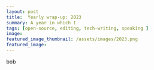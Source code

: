 ```yaml
---
layout: post
title:  Yearly wrap-up: 2023
summary: A year in which I
tags: [open-source, editing, tech-writing, speaking ]
image: 
featured_image_thumbnail: /assets/images/2023.png
featured_image: 
---
```


bob
